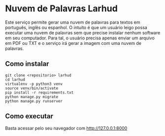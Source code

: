 # Nuvem de Palavras Larhud
Este serviço permite gerar uma nuvem de palavras para textos em português, inglês ou espanhol.
O intuito é que um usuário leigo possa executar uma nuvem de palavras sem que precise instalar nenhum software
em seu computador. Para tal, o usuário precisa apenas enviar um arquivo em PDF ou TXT e o serviço irá gerar a imagem com uma nuvem de palavras.

## Como instalar

    git clone <repositorio> larhud
    cd larhud
    virtualenv -p python3 venv
    source venv/bin/activate
    pip install -r requirements.txt
    python manage.py migrate
    python manage.py runserver

## Como executar

Basta acessar pelo seu navegador com http://127.0.0.1:8000
